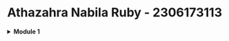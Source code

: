 # Athazahra Nabila Ruby - 2306173113

<details>
<Summary><b>Module 1</b></Summary>

## Reflection 1
I have followed clean code principles by keeping the MVC architecture structured and separating concerns between the controller and repository. I used @Autowired for dependency injection to improve modularity and make testing easier. I ensured that method and variable names are clear and consistent to enhance readability. I also implemented UUIDs for product IDs to prevent predictable identifiers, but I realize input validation and error handling need improvement. I plan to add validation and exception handling to make the code more robust.  I believe the code is well-structured, but I can make it more secure and reliable.

## Reflection 2
After writing the unit tests, I feel more confident that the implemented features work correctly, but I also recognize areas for improvement, such as better validation and error handling. The number of unit tests in a class should cover all core functionalities, including both positive and negative scenarios, to ensure reliability. However, achieving 100% code coverage does not mean the code is free from bugs, as logical errors and unexpected inputs may still cause failures.

If I were to create another functional test suite to verify the product list count, I might introduce redundancy by duplicating setup procedures and instance variables. I realize this could reduce code quality, making maintenance harder and increasing inconsistencies. To keep things clean, I should move common setup logic into reusable methods or a base test class, which would help reduce duplication and make the code easier to read.
</details>